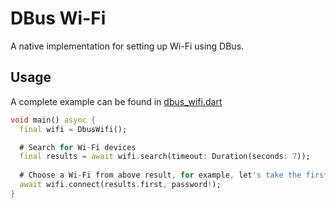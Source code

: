 # DBus Wi-Fi

A native implementation for setting up Wi-Fi using DBus.

## Usage

A complete example can be found in [dbus_wifi.dart](https://github.com/akshaybabloo/dbus_wifi/blob/main/bin/dbus_wifi.dart)

```dart
void main() async {
  final wifi = DbusWifi();

  # Search for Wi-Fi devices
  final results = await wifi.search(timeout: Duration(seconds: 7));
  
  # Choose a Wi-Fi from above result, for example, let's take the first one
  await wifi.connect(results.first, password!);
}
```
